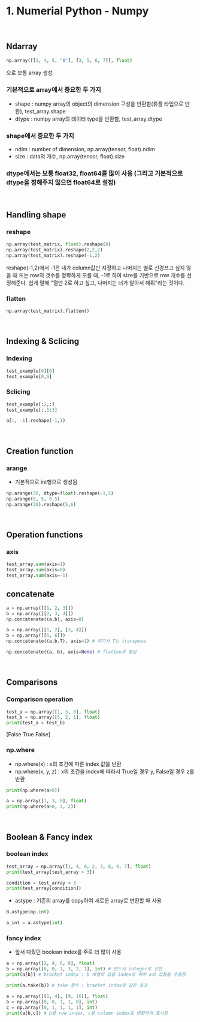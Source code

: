 # 1. Numerial Python - Numpy

<br>

## Ndarray

~~~python
np.array([[1, 4, 5, "8"], [3, 5, 6, 7]], float)
~~~

으로 보통 array 생성

### 기본적으로 array에서 중요한 두 가지

- shape : numpy array의 object의 dimension 구성을 반환함(튜플 타입으로 반환), test_array.shape
- dtype : numpy array의 데이터 type을 반환함, test_array.dtype

### shape에서 중요한 두 가지

- ndim : number of dimension, np.array(tensor, float).ndim
- size : data의 개수, np.array(tensor, float).size

### dtype에서는 보통 float32, float64를 많이 사용 (그리고 기본적으로 dtype을 정해주지 않으면 float64로 설정)

<br>

## Handling shape

### reshape

~~~python
np.array(test_matrix, float).reshape(8)
np.array(test_matrix).reshape(2,2,2)
np.array(test_matrix).reshape(-1,2)
~~~

reshape(-1,2)에서 -1은 내가 column값만 지정하고 나머지는 별로 신경쓰고 싶지 않을 때 또는 row의 갯수를 정확하게 모를 때, -1로 하여 size를 기반으로 row 개수를 선정해준다. 쉽게 말해 "열만 2로 하고 싶고, 나머지는 너가 알아서 해줘"라는 것이다.

### flatten

~~~python
np.array(test_matrix).flatten()
~~~

<br>

## Indexing & Sclicing

### Indexing

~~~python
test_example[0][0]
test_example[0,0]
~~~

### Sclicing

~~~python
test_example[:2,:]
test_example[:,1:3]

a[:, -1].reshape(-1,1)
~~~

<br>

## Creation function

### arange

- 기본적으로 int형으로 생성됨

~~~python
np.arange(30, dtype=float).reshape(-1,5)
np.arange(0, 5, 0.5)
np.arange(30).reshape(5,6)
~~~

<br>

## Operation functions

### axis

~~~python
test_array.sum(axis=1)
test_array.sum(axis=0)
test_array.sum(axis=-1)
~~~

## concatenate

~~~python
a = np.array([[1, 2, 3]])
b = np.array([[2, 3, 4]])
np.concatenate((a,b), axis=0)

a = np.array([[1, 2], [3, 4]])
b = np.array([[5, 6]])
np.concatenate((a,b.T), axis=1) # 여기서 T는 transpose

np.concatenate((a, b), axis=None) # flatten과 동일
~~~

<br>

## Comparisons

### Comparison operation

~~~python
test_a = np.array([1, 3, 0], float)
test_b = np.array([5, 2, 1], float)
print(test_a > test_b)
~~~

[False  True False]

### np.where

- np.where(x) : x의 조건에 따른 index 값을 반환
- np.where(x, y, z) : x의 조건을 index에 따라서 True일 경우 y, False일 경우 z를 반환

~~~python
print(np.where(a>0))

a = np.array([1, 3, 0], float)
print(np.where(a>0, 3, 2))
~~~

<br>

## Boolean & Fancy index

### boolean index

~~~python
test_array = np.array([1, 4, 0, 2, 3, 8, 9, 7], float)
print(test_array[test_array > 3])

condition = test_array < 3 
print(test_array[condition])
~~~

- astype : 기존의 array를 copy하여 새로운 array로 변환할 때 사용

~~~python
B.astype(np.int)

a_int = a.astype(int)
~~~

### fancy index

- 앞서 다뤘던 boolean index를 주로 더 많이 사용

~~~python
a = np.array([2, 4, 6, 8], float)
b = np.array([0, 0, 1, 3, 2, 1], int) # 반드시 integer로 선언
print(a[b]) # bracket index : b 배열의 값을 index로 하여 a의 값들을 추출함
~~~

~~~python
print(a.take(b)) # take 함수 : bracket index와 같은 효과
~~~

~~~python
a = np.array([[1, 4], [9, 16]], float)
b = np.array([0, 0, 1, 1, 0], int)
c = np.array([0, 1, 1, 1, 1], int)
print(a[b,c]) # b를 row index, c를 column index로 변환하여 표시함
~~~
